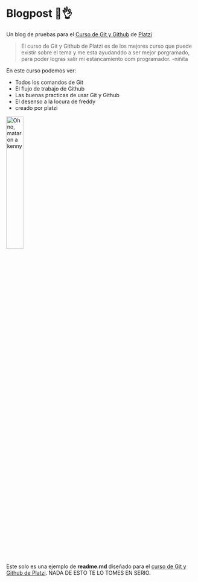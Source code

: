 # Blogpost 🤣👌
Un blog de pruebas para el  [Curso de Git y Github](https://platzi.com/cursos/git-github/ "Curso de Git y Github de Platzi") de [Platzi](https://platzi.com/ "Platzi")
>El curso de Git y Github de Platzi es de los mejores curso que puede existir sobre el tema y me esta ayudanddo a ser mejor porgramado, para poder logras salir mi estancamiento com programador.
>-niñita

En este curso podemos ver:
* Todos los comandos de Git
* El flujo de trabajo de Github
* Las buenas practicas de usar Git y Github
* El desenso a la locura de freddy
* creado por platzi

<a href="https://lh3.googleusercontent.com/drive-viewer/AKGpihaJTikhE_pj9BK3WeEglsLPK2WtaRvi0-SjZ-Stge-r-kU5QmIL1L4K4TEX3_ffL80y2zFAboRRUEihN6D7K3_6_eAheYLB7to=s1600-rw-v1?source=screenshot.guru"> <img src="https://lh3.googleusercontent.com/drive-viewer/AKGpihaJTikhE_pj9BK3WeEglsLPK2WtaRvi0-SjZ-Stge-r-kU5QmIL1L4K4TEX3_ffL80y2zFAboRRUEihN6D7K3_6_eAheYLB7to=s1600-rw-v1" title="Oh no, mataron a kenny" width="30%"/> </a>

Este solo es una ejemplo de **readme.md**  diseñado para el [curso de Git y Github de Platzi](https://platzi.com/cursos/git-github/ "Curso de Git y Github de Platzi"). NADA DE ESTO TE LO TOMES EN SERIO.
